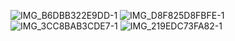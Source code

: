![IMG_B6DBB322E9DD-1](https://user-images.githubusercontent.com/74404132/131821381-23f99a6e-9c16-41be-813a-d25f908dd655.jpeg)
![IMG_D8F825D8FBFE-1](https://user-images.githubusercontent.com/74404132/131821386-b5b93a3c-ad8b-4c5b-8975-c6813e51c551.jpeg)
![IMG_3CC8BAB3CDE7-1](https://user-images.githubusercontent.com/74404132/131821427-b24e09c2-dd03-4e66-a5ce-5cc1ecfe28b6.jpeg)
![IMG_219EDC73FA82-1](https://user-images.githubusercontent.com/74404132/131821430-6234e812-73aa-4cb0-ba5e-fb00aa61500a.jpeg)